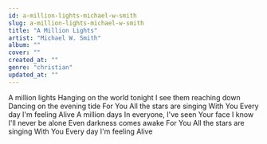 ```yaml
---
id: a-million-lights-michael-w-smith
slug: a-million-lights-michael-w-smith
title: "A Million Lights"
artist: "Michael W. Smith"
album: ""
cover: ""
created_at: ""
genre: "christian"
updated_at: ""
---
```


A million lights
Hanging on the world tonight
I see them reaching down
Dancing on the evening tide
For You
All the stars are singing
With You
Every day I'm feeling
Alive
A million days
In everyone, I've seen Your face
I know I'll never be alone
Even darkness comes awake
For You
All the stars are singing
With You
Every day I'm feeling
Alive